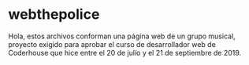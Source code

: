 # webthepolice

Hola, estos archivos conforman una página web de un grupo musical, proyecto exigido para aprobar el curso de desarrollador web
de Coderhouse que hice entre el 20 de julio y el 21 de septiembre de 2019.
